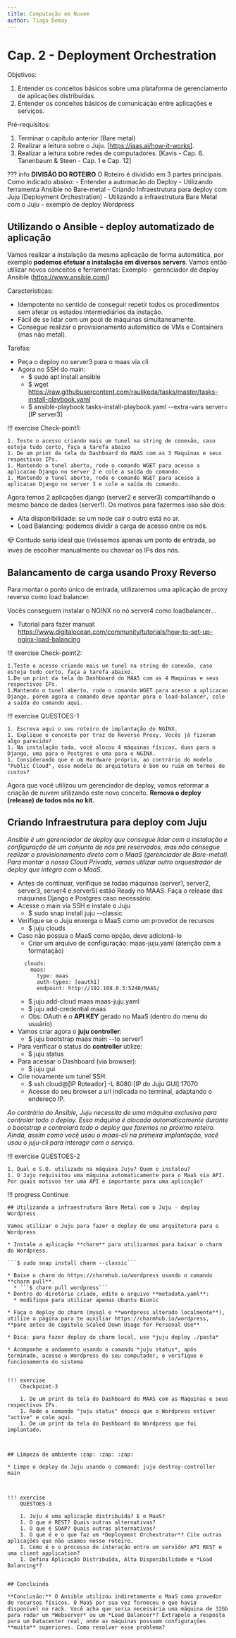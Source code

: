 ```yaml
---
title: Computação em Nuvem
author: Tiago Demay
---
```


# Cap. 2 - Deployment Orchestration

Objetivos:

1. Entender os conceitos básicos sobre uma plataforma de gerenciamento de aplicações distribuídas.
2. Entender os conceitos básicos de comunicação entre aplicações e serviços.

Pré-requisitos:

1. Terminar o capítulo anterior (Bare metal)
2. Realizar a leitura sobre o Juju. [https://jaas.ai/how-it-works].
3. Realizar a leitura sobre redes de computadores. [Kavis - Cap. 6. Tanenbaum & Steen - Cap. 1 e Cap. 12]



??? info 
    **DIVISÃO DO ROTEIRO** 
    O Roteiro é dividido em 3 partes principais.
    Como indicado abaixo:
    - Entender a automacão do Deploy - Utilizando ferramenta Ansible no Bare-metal
    - Criando Infraestrutura para deploy com Juju (Deployment Orchestration)
    - Utilizando a infraestrutura Bare Metal com o Juju - exemplo de deploy Wordpress


## Utilizando o Ansible - deploy automatizado de aplicação

Vamos realizar a instalação da mesma aplicação de forma automática, por exemplo **podemos efetuar a instalação em diversos servers**. Vamos então utilizar novos conceitos e ferramentas: Exemplo - gerenciador de deploy Ansible (https://www.ansible.com/)

Características:

* Idempotente no sentido de conseguir repetir todos os procedimentos sem afetar os estados intermediários da instação.
* Fácil de se lidar com um pool de máquinas simultaneamente.
* Consegue realizar o provisionamento automático de VMs e Containers (mas não metal).

Tarefas:

* Peça o deploy no server3 para o maas via cli
* Agora no SSH do main:
  * \$ sudo apt install ansible
  * \$ wget https://raw.githubusercontent.com/raulikeda/tasks/master/tasks-install-playbook.yaml
  * \$ ansible-playbook tasks-install-playbook.yaml -\-extra-vars server=[IP server3]



!!! exercise 
    Check-point1:
     

    1. Teste o acesso criando mais um tunel na string de conexão, caso esteja tudo certo, faça a tarefa abaixo
    1. De um print da tela do Dashboard do MAAS com as 3 Maquinas e seus respectivos IPs.
    1. Mantendo o tunel aberto, rode o comando WGET para acesso a aplicacao Django no server 2 e cole a saída do comando.  
    1. Mantendo o tunel aberto, rode o comando WGET para acesso a aplicacao Django no server 3 e cole a saída do comando.




Agora temos 2 aplicações django (server2 e server3) compartilhando o mesmo banco de dados (server1). 
Os motivos para fazermos isso são dois: 

* Alta disponibilidade: se um node cair o outro está no ar.
* Load Balancing: podemos dividir a carga de acesso entre os nós.

:mailbox_closed: Contudo seria ideal que tivéssemos apenas um ponto de entrada, ao invés de escolher manualmente ou chavear os IPs dos nós.

## Balancamento de carga usando Proxy Reverso

Para montar o ponto único de entrada, utilizaremos uma aplicação de proxy reverso como load balancer.

Vocês conseguem instalar o NGINX no nó server4 como loadbalancer...

* Tutorial para fazer manual: https://www.digitalocean.com/community/tutorials/how-to-set-up-nginx-load-balancing




!!! exercise 
    Check-point2:
    
    1.Teste o acesso criando mais um tunel na string de conexão, caso esteja tudo certo, faça a tarefa abaixo.
    1.De um print da tela do Dashboard do MAAS com as 4 Maquinas e seus respectivos IPs.
    1.Mantendo o tunel aberto, rode o comando WGET para acesso a aplicacao Django, porem agora o comando deve apontar para o load-balancer, cole a saída do comando aqui.


!!! exercise
    QUESTOES-1

    1. Escreva aqui o seu roteiro de implantação do NGINX.
    1. Explique o conceito por traz do Reverse Proxy. Vocês já fizeram algo parecido?
    1. Na instalação toda, você alocou 4 máquinas físicas, duas para o Django, uma para o Postgres e uma para o NGINX.
    1. Considerando que é um Hardware próprio, ao contrário do modelo "Public Cloud", esse modelo de arquitetura é bom ou ruim em termos de custos? 


Agora que você utilizou um gerenciador de deploy, vamos retormar a criação de nuvem utilizando este novo conceito.
**Remova o deploy (release) de todos nós no kit.**

## Criando Infraestrutura para deploy com Juju

*Ansible é um gerenciador de deploy que consegue lidar com a instalação e configuração de um conjunto de nós pré reservados, mas não consegue realizar o provisionamento direto com o MaaS (gerenciador de Bare-metal). Para montar a nossa Cloud Privada, vamos utilizar outro orquestrador de deploy que integra com o MaaS.*

* Antes de continuar, verifique se todas máquinas (server1, server2, server3, server4 e server5) estão Ready no MAAS. Faça o release das máquinas Django e Postgres caso necessário.
* Acesse o main via SSH e instale o Juju
  * \$ sudo snap install juju -\-classic
* Verifique se o Juju enxerga o MaaS como um provedor de recursos
  * \$ juju clouds
* Caso não possua o MaaS como opção, deve adicioná-lo
  * Criar um arquivo de configuração: maas-juju.yaml (atenção com a formatação)
  ```
    clouds:
      maas:
        type: maas
        auth-types: [oauth1]
        endpoint: http://192.168.0.3:5240/MAAS/
  ```
  * \$ juju add-cloud maas maas-juju.yaml
  * \$ juju add-credential maas
  * Obs: OAuth é o **API KEY** gerado no MaaS (dentro do menu do usuário)
* Vamos criar agora o **juju controller**:
  * \$ juju bootstrap maas main -\-to server1
* Para verificar o status do **controller** utilize:
  * \$ juju status
* Para acessar o Dashboard (via browser):
  * \$ juju gui
* Crie novamente um tunel SSH:
  * \$ ssh cloud@[IP Roteador] -L 8080:[IP do Juju GUI]:17070
  * Acesse do seu browser a url indicada no terminal, adaptando o endereço IP.

*Ao contrário do Ansible, Juju necessita de uma máquina exclusiva para controlar todo o deploy. Essa máquina é alocada automaticamente durante o bootstrap e controlará todo o deploy que faremos no próximo roteiro. Ainda, assim como você usou o maas-cli na primeira implantação, você usou o juju-cli para interagir com o serviço.*




!!! exercise
    QUESTOES-2
    
    1. Qual o S.O. utilizado na máquina Juju? Quem o instalou?
    1. O Juju requisitou uma máquina automaticamente para o MaaS via API. Por quais motivos ter uma API é importante para uma aplicação?


!!! progress Continue

    ## Utilizando a infraestrutura Bare Metal com o Juju - deploy Wordpress

    Vamos utilizar o Juju para fazer o deploy de uma arquitetura para o Wordpress

    * Instale a aplicação **charm** para utilizarmos para baixar o charm do Wordpress. 

    ```$ sudo snap install charm --classic```

    * Baixe o charm do https://charmhub.io/wordpress usando o comando **charm pull**.
      * ```$ charm pull wordpress```
    * Dentro do diretório criado, edite o arquivo **metadata.yaml**:
      * modifique para utilizar apenas Ubuntu Bionic

    * Faça o deploy do charm (mysql e **wordpress alterado localmente**), utilize a página para te auxiliar https://charmhub.io/wordpress, **pare antes do capitulo Scaled Down Usage for Personal Use**

    * Dica: para fazer deploy do charm local, use *juju deploy ./pasta*

    * Acompanhe o andamento usando o comando *juju status*, após terminado, acesse o Wordpress do seu computador, e verifique o funcionamento do sistema


    !!! exercise
        Checkpoint-3
        
        1. De um print da tela do Dashboard do MAAS com as Maquinas e seus respectivos IPs.
        1. Rode o comando "juju status" depois que o Wordpress estiver "active" e cole aqui.
        1. De um print da tela do Dashboard do Wordpress que foi implantado. 



    ## Limpeza de ambiente :zap: :zap: :zap:

    * Limpe o deploy do Juju usando o command: juju destroy-controller main



    !!! exercise
        QUESTOES-3
        
        1. Juju é uma aplicação distribuída? E o MaaS?
        1. O que é REST? Quais outras alternativas?
        1. O que é SOAP? Quais outras alternativas?
        1. O que é e o que faz um *Deployment Orchestrator*? Cite outras aplicações que não usamos nesse roteiro. 
        1. Como é o o processo de interação entre um servidor API REST e uma client application?
        1. Defina Aplicação Distribuída, Alta Disponibilidade e *Load Balancing*?


    ## Concluindo

    **Conclusão:** O Ansible utilizou indiretamente o MaaS como provedor de recursos físicos. O MaaS por sua vez forneceu o que havia disponível no rack. Você acha que seria necessária uma máquina de 32Gb para rodar um *Webserver* ou um *Load Balancer*? Extrapole a resposta para um Datacenter real, onde as máquinas possuem configurações **muito** superiores. Como resolver esse problema?
